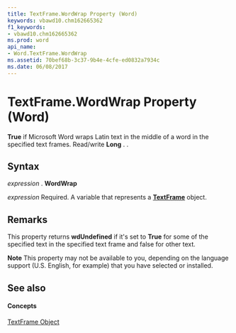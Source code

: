 ```yaml
---
title: TextFrame.WordWrap Property (Word)
keywords: vbawd10.chm162665362
f1_keywords:
- vbawd10.chm162665362
ms.prod: word
api_name:
- Word.TextFrame.WordWrap
ms.assetid: 70bef68b-3c37-9b4e-4cfe-ed0832a7934c
ms.date: 06/08/2017
---
```



# TextFrame.WordWrap Property (Word)

 **True** if Microsoft Word wraps Latin text in the middle of a word in the specified text frames. Read/write **Long** . .


## Syntax

 _expression_ . **WordWrap**

 _expression_ Required. A variable that represents a **[TextFrame](textframe-object-word.md)** object.


## Remarks

This property returns **wdUndefined** if it's set to **True** for some of the specified text in the specified text frame and false for other text.


 **Note**  This property may not be available to you, depending on the language support (U.S. English, for example) that you have selected or installed.


## See also


#### Concepts


[TextFrame Object](textframe-object-word.md)

